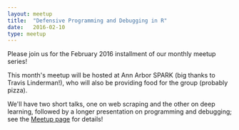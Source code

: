 ```yaml
---
layout: meetup
title:  "Defensive Programming and Debugging in R"
date:   2016-02-10
type: meetup
---
```


Please join us for the February 2016 installment of our monthly meetup series!

This month's meetup will be hosted at Ann Arbor SPARK (big thanks to Travis Linderman!), who will also be providing food for the group (probably pizza).

We'll have two short talks, one on web scraping and the other on deep learning, followed by a longer presentation on programming and debugging; see the [Meetup page](http://www.meetup.com/Ann-Arbor-R-User-Group/events/228436525/) for details!

<!-- The Februrary meetup was hosted at Ann Arbor SPARK (big thanks to Travis Linderman!). There two lightning talks, one on web scraping and the other on deep learning, followed by a longer presentation on programming and debugging.

The lightning talks were:

* "Scraping Web Content Using rvest" presented by Jeff Shane, and

* "Deep Learning with H20" presented by Brandon Stange

For our main presentation Reino Bruner gave a talk on Defensive Programming and Debugging in R.

Reino Bruner is an R statistical programmer and data scientist with a background in experimental psychology, physics, and statistics. He has experience in many domains including, but not limited to: experimental design, assessment design & validation, statistical modeling, machine learning, model automation, causal analysis, and critical thinking. His research experience and interests include Bayesian Hamiltonian Monte Carlo analysis, neuro-network deep learning, nonparametric and robust statistics, complex system simulations, machine learning, and forecasting. -->
